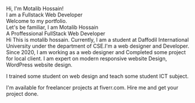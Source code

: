 Hi, I'm Motalib Hossain!<br>
I am a Fullstack Web Developer<br>
Welcome to my portfolio.<br>
Let's be familiar, I am Motalib Hossain<br>
A Proffessional FullStack Web Developer<br>
Hi This is motalib hossain. Currently, I am a student at Daffodil International University under the department of CSE.I'm a web designer and Developer.<br>
Since 2020, I am working as a web designer and Completed some project for local client. I am expert on modern responsive website Design, WordPress website design.<br>

I trained some student on web design and teach some student ICT subject.<br>

I'm available for freelancer projects at fiverr.com. Hire me and get your project done.<br>
